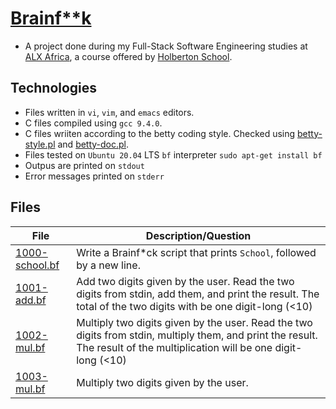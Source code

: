 # [Brainf**k](https://en.wikipedia.org/wiki/Brainfuck)

- A project done during my Full-Stack Software Engineering studies at [ALX Africa](https://www.alxafrica.com/software-engineering-2022/), a course offered by [Holberton School](https://www.holbertonschool.com/).

## Technologies
- Files written in ```vi```, ```vim```, and ```emacs``` editors. 
- C files compiled using ```gcc 9.4.0```.
- C files wriiten according to the betty coding style. Checked using [betty-style.pl](https://github.com/holbertonschool/Betty/blob/master/betty-style.pl) and [betty-doc.pl](https://github.com/holbertonschool/Betty/blob/master/betty-doc.pl).
- Files tested on ```Ubuntu 20.04``` LTS ```bf``` interpreter ```sudo apt-get install bf```
- Outpus are  printed on ```stdout```
- Error messages printed on ```stderr```

## Files 

| File  | Description/Question |
| ---  | --- |
|[1000-school.bf](1000-school.bf )|Write a Brainf*ck script that prints ```School```, followed by a new line.|
|[1001-add.bf](1001-add.bf)|Add two digits given by the user. Read the two digits from stdin, add them, and print the result. The total of the two digits with be one digit-long (<10)|
|[1002-mul.bf](1002-mul.bf)|Multiply two digits given by the user. Read the two digits from stdin, multiply them, and print the result. The result of the multiplication will be one digit-long (<10)|
|[1003-mul.bf ](1003-mul.bf )|Multiply two digits given by the user.|
